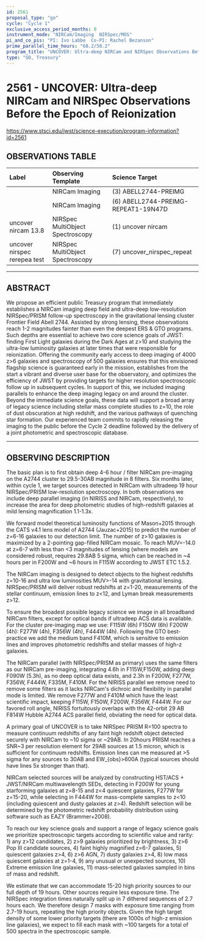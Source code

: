 ```yaml
---
id: 2561
proposal_type: "go"
cycle: "Cycle 1"
exclusive_access_period_months: 0
instrument_mode: "NIRCam/Imaging  NIRSpec/MOS"
pi_and_co_pis: "PI: Ivo Labbe  Co-PI: Rachel Bezanson"
prime_parallel_time_hours: "68.2/50.2"
program_title: "UNCOVER: Ultra-deep NIRCam and NIRSpec Observations Before the Epoch of Reionization"
type: "GO, Treasury"
---
```

# 2561 - UNCOVER: Ultra-deep NIRCam and NIRSpec Observations Before the Epoch of Reionization
https://www.stsci.edu/jwst/science-execution/program-information?id=2561
## OBSERVATIONS TABLE
| Label                       | Observing Template              | Science Target                     |
| :-------------------------- | :------------------------------ | :--------------------------------- |
|                             | NIRCam Imaging                  | (3) ABELL2744-PREIMG               |
|                             | NIRCam Imaging                  | (6) ABELL2744-PREIMG-REPEAT1-19N47D |
| uncover nircam 13.8         | NIRSpec MultiObject Spectroscopy| (1) uncover nircam                 |
| uncover nirspec rerepea test| NIRSpec MultiObject Spectroscopy| (7) uncover_nirspec_repeat         |

---

## ABSTRACT

We propose an efficient public Treasury program that immediately establishes a NIRCam imaging deep field and ultra-deep low-resolution NIRSpec/PRISM follow-up spectroscopy in the gravitational lensing cluster Frontier Field Abell 2744. Assisted by strong lensing, these observations reach 1-2 magnitudes fainter than even the deepest ERS & GTO programs. Such depths are essential to achieve two core science goals of JWST: finding First Light galaxies during the Dark Ages at z>10 and studying the ultra-low luminosity galaxies at later times that were responsible for reionization. Offering the community early access to deep imaging of 4000 z>6 galaxies and spectroscopy of 500 galaxies ensures that this envisioned flagship science is guaranteed early in the mission, establishes from the start a vibrant and diverse user base for the observatory, and optimizes the efficiency of JWST by providing targets for higher resolution spectroscopic follow up in subsequent cycles. In support of this, we included imaging parallels to enhance the deep imaging legacy on and around the cluster. Beyond the immediate science goals, these data will support a broad array of legacy science including stellar mass complete studies to z=10, the role of dust obscuration at high redshift, and the various pathways of quenching star formation. Our experienced team commits to rapidly releasing the imaging to the public before the Cycle 2 deadline followed by the delivery of a joint photometric and spectroscopic database.

---

## OBSERVING DESCRIPTION

The basic plan is to first obtain deep 4-6 hour / filter NIRCam pre-imaging on the A2744 cluster to 29.5-30AB magnitude in 8 filters. Six months later, within cycle 1, we target sources detected in NIRCam with ultradeep 19 hour NIRSpec/PRISM low-resolution spectroscopy. In both observations we include deep parallel imaging (in NIRISS and NIRCam, respectively), to increase the area for deep photometric studies of high-redshift galaxies at mild lensing magnification 1.1-1.3x.

We forward model theoretical luminosity functions of Mason+2015 through the CATS v4.1 lens model of A2744 (Jauzac+2015) to predict the number of z=6-16 galaxies to our detection limit. The number of z>10 galaxies is maximized by a 2-pointing gap-filled NIRCam mosaic. To reach MUV=-14.0 at z=6-7 with less than <3 magnitudes of lensing (where models are considered robust, requires 29.8AB 5 sigma, which can be reached in ~4 hours per in F200W and ~6 hours in F115W according to JWST ETC 1.5.2.

The NIRCam imaging is designed to detect objects to the highest redshifts z=10-16 and ultra low luminosities MUV>-14 with gravitational lensing. NIRSpec/PRISM will deliver robust redshifts at z=1-20, measurements of the stellar continuum, emission lines to z<12, and Lyman break measurements z>12.

To ensure the broadest possible legacy science we image in all broadband NIRCam filters, except for optical bands if ultradeep ACS data is available. For the cluster pre-imaging map we use: F115W (6h) F150W (6h) F200W (4h): F277W (4h), F356W (4h), F444W (4h). Following the GTO best-practice we add the medium band F410M, which is sensitive to emission lines and improves photometric redshifts and stellar masses of high-z galaxies.

The NIRCam parallel (with NIRSpec/PRISM as primary) uses the same filters as our NIRCam pre-imaging, integrating 4.6h in F115W,F150W, adding deep F090W (5.3h), as no deep optical data exists, and 2.3h in F200W, F277W, F356W, F444W, F335M, F410M. For the NIRISS parallel we remove need to remove some filters as it lacks NIRCam's dichroic and flexibility in parallel mode is limited. We remove F277W and F410M which have the least scientific impact, keeping F115W, F150W, F200W, F356W, F444W. For our favored roll angle, NIRISS fortuitously overlaps with the 42-orbit 29 AB F814W Hubble A2744 ACS parallel field, obviating the need for optical data.

A primary goal of UNCOVER is to take NIRSpec PRISM R=100 spectra to measure continuum redshifts of any faint high redshift object detected securely with NIRCam to ~10 sigma or ~29AB. In 20hours PRISM reaches a SNR~3 per resolution element for 29AB sources at 1.5 micron, which is sufficient for continuum redshifts. Emission lines can me measured at >5 sigma for any sources to 30AB and EW_{obs}>600A (typical sources should have lines 5x stronger than that).

NIRCam selected sources will be analyzed by constructing HST/ACS + JWST/NIRCam multiwavelength SEDs, detecting in F200W for young starforming galaxies at z=8-15 and z<4 quiescent galaxies, F277W for z=15-20, while selecting in F444W for mass-complete samples to z<10 (including quiescent and dusty galaxies at z>4). Redshift selection will be determined by the photometric redshift probability distribution using software such as EAZY (Brammer+2008).

To reach our key science goals and support a range of legacy science goals we prioritize spectroscopic targets according to scientific value and rarity: 1) any z>12 candidates, 2) z>9 galaxies prioritized by brightness, 3) z>6 Pop III candidate sources, 4) faint highly magnified z=6-7 galaxies, 5) quiescent galaxies z>4, 6) z>6 AGN, 7) dusty galaxies z>4, 8) low mass quiescent galaxies at z=1-4, 9) any unusual or unexpected sources, 10) Extreme emission line galaxies, 11) mass-selected galaxies sampled in bins of mass and redshift.

We estimate that we can accommodate 15-20 high priority sources to our full depth of 19 hours. Other sources require less exposure time. The NIRSpec integration times naturally split up in 7 dithered sequences of 2.7 hours each. We therefore design 7 masks with exposure time ranging from 2.7-19 hours, repeating the high priority objects. Given the high target density of some lower priority targets (there are 1000s of high-z emission line galaxies), we expect to fill each mask with ~100 targets for a total of 500 spectra in the spectroscopic sample.